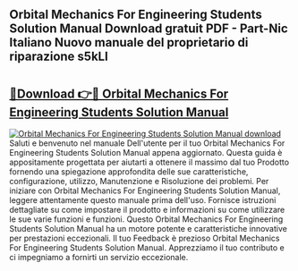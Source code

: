 ## Orbital Mechanics For Engineering Students Solution Manual Download gratuit PDF - Part-Nic Italiano Nuovo manuale del proprietario di riparazione s5kLl

# <h2><a href="http://dfeth3i.blite.top/?on=Orbital+Mechanics+For+Engineering+Students+Solution+Manual">🔗Download 👉🔴 Orbital Mechanics For Engineering Students Solution Manual</a></h2>

[![Orbital Mechanics For Engineering Students Solution Manual download](https://i.imgur.com/lujVjoI.png)](http://dfeth3i.blite.top/?on=Orbital+Mechanics+For+Engineering+Students+Solution+Manual)
Saluti e benvenuto nel manuale Dell'utente per il tuo Orbital Mechanics For Engineering Students Solution Manual appena aggiornato. Questa guida è appositamente progettata per aiutarti a ottenere il massimo dal tuo Prodotto fornendo una spiegazione approfondita delle sue caratteristiche, configurazione, utilizzo, Manutenzione e Risoluzione dei problemi. Per iniziare con Orbital Mechanics For Engineering Students Solution Manual, leggere attentamente questo manuale prima dell'uso. Fornisce istruzioni dettagliate su come impostare il prodotto e informazioni su come utilizzare le sue varie funzioni e funzioni. Questo Orbital Mechanics For Engineering Students Solution Manual ha un motore potente e caratteristiche innovative per prestazioni eccezionali. Il tuo Feedback è prezioso Orbital Mechanics For Engineering Students Solution Manual. Apprezziamo il tuo contributo e ci impegniamo a fornirti un servizio eccezionale.
